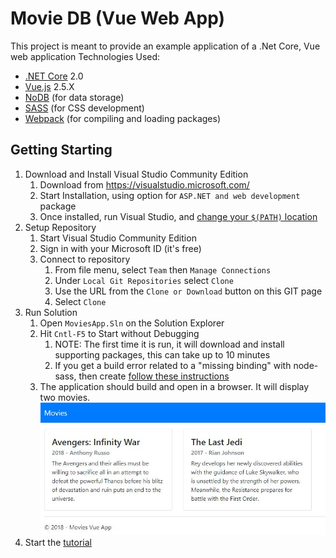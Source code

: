 # Movie DB (Vue Web App)
This project is meant to provide an example application of a .Net Core, Vue web application
Technologies Used:
* [.NET Core](https://docs.microsoft.com/en-us/dotnet/core/) 2.0
* [Vue.js](https://vuejs.org/) 2.5.X
* [NoDB](https://github.com/cloudscribe/NoDb) (for data storage)
* [SASS](https://sass-lang.com/) (for CSS development)
* [Webpack](https://webpack.js.org/) (for compiling and loading packages)
## Getting Starting
1. Download and Install Visual Studio Community Edition 
    1. Download from https://visualstudio.microsoft.com/
    2. Start Installation, using option for `ASP.NET and web development` package
    3. Once installed, run Visual Studio, and [change your `$(PATH)` location](Tutorial/ChangePath.md)
2. Setup Repository
    1. Start Visual Studio Community Edition
    2. Sign in with your Microsoft ID (it's free)
    2. Connect to repository
        1. From file menu, select `Team` then `Manage Connections`
        2. Under `Local Git Repositories` select `Clone`
        3. Use the URL from the `Clone or Download` button on this GIT page
        4. Select `Clone`
3. Run Solution
    1. Open `MoviesApp.Sln` on the Solution Explorer
    2. Hit `Cntl-F5` to Start without Debugging
        1. NOTE: The first time it is run, it will download and install supporting packages, this can take up to 10 minutes
        2. If you get a build error related to a "missing binding" with node-sass, then create [follow these instructions](Tutorial/Node-SassError.md)
    3. The application should build and open in a browser.  It will display two movies.
    ![Initial Screen](Tutorial/images/FirstScreen.jpg?raw=true)
4. Start the [tutorial](Tutorial/Readme.md)
